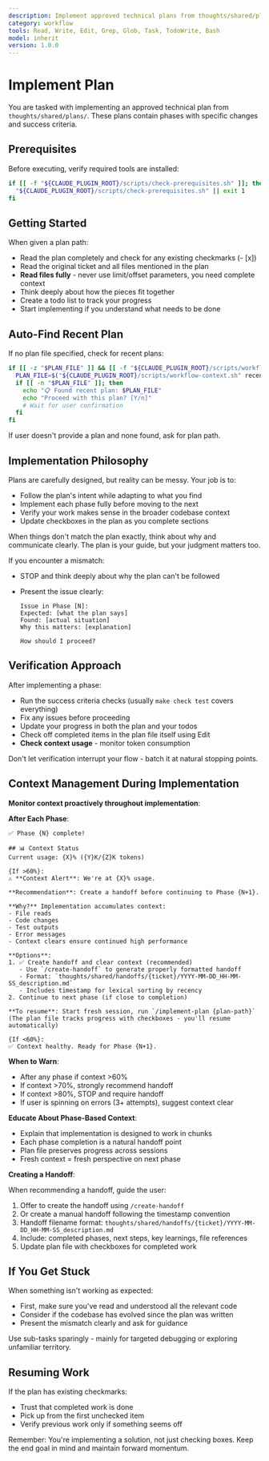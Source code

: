 ```yaml
---
description: Implement approved technical plans from thoughts/shared/plans/
category: workflow
tools: Read, Write, Edit, Grep, Glob, Task, TodoWrite, Bash
model: inherit
version: 1.0.0
---
```


# Implement Plan

You are tasked with implementing an approved technical plan from `thoughts/shared/plans/`. These
plans contain phases with specific changes and success criteria.

## Prerequisites

Before executing, verify required tools are installed:

```bash
if [[ -f "${CLAUDE_PLUGIN_ROOT}/scripts/check-prerequisites.sh" ]]; then
  "${CLAUDE_PLUGIN_ROOT}/scripts/check-prerequisites.sh" || exit 1
fi
```

## Getting Started

When given a plan path:

- Read the plan completely and check for any existing checkmarks (- [x])
- Read the original ticket and all files mentioned in the plan
- **Read files fully** - never use limit/offset parameters, you need complete context
- Think deeply about how the pieces fit together
- Create a todo list to track your progress
- Start implementing if you understand what needs to be done

## Auto-Find Recent Plan

If no plan file specified, check for recent plans:

```bash
if [[ -z "$PLAN_FILE" ]] && [[ -f "${CLAUDE_PLUGIN_ROOT}/scripts/workflow-context.sh" ]]; then
  PLAN_FILE=$("${CLAUDE_PLUGIN_ROOT}/scripts/workflow-context.sh" recent plans)
  if [[ -n "$PLAN_FILE" ]]; then
    echo "📋 Found recent plan: $PLAN_FILE"
    echo "Proceed with this plan? [Y/n]"
    # Wait for user confirmation
  fi
fi
```

If user doesn't provide a plan and none found, ask for plan path.

## Implementation Philosophy

Plans are carefully designed, but reality can be messy. Your job is to:

- Follow the plan's intent while adapting to what you find
- Implement each phase fully before moving to the next
- Verify your work makes sense in the broader codebase context
- Update checkboxes in the plan as you complete sections

When things don't match the plan exactly, think about why and communicate clearly. The plan is your
guide, but your judgment matters too.

If you encounter a mismatch:

- STOP and think deeply about why the plan can't be followed
- Present the issue clearly:

  ```
  Issue in Phase [N]:
  Expected: [what the plan says]
  Found: [actual situation]
  Why this matters: [explanation]

  How should I proceed?
  ```

## Verification Approach

After implementing a phase:

- Run the success criteria checks (usually `make check test` covers everything)
- Fix any issues before proceeding
- Update your progress in both the plan and your todos
- Check off completed items in the plan file itself using Edit
- **Check context usage** - monitor token consumption

Don't let verification interrupt your flow - batch it at natural stopping points.

## Context Management During Implementation

**Monitor context proactively throughout implementation**:

**After Each Phase**:

```
✅ Phase {N} complete!

## 📊 Context Status
Current usage: {X}% ({Y}K/{Z}K tokens)

{If >60%}:
⚠️ **Context Alert**: We're at {X}% usage.

**Recommendation**: Create a handoff before continuing to Phase {N+1}.

**Why?** Implementation accumulates context:
- File reads
- Code changes
- Test outputs
- Error messages
- Context clears ensure continued high performance

**Options**:
1. ✅ Create handoff and clear context (recommended)
   - Use `/create-handoff` to generate properly formatted handoff
   - Format: `thoughts/shared/handoffs/{ticket}/YYYY-MM-DD_HH-MM-SS_description.md`
   - Includes timestamp for lexical sorting by recency
2. Continue to next phase (if close to completion)

**To resume**: Start fresh session, run `/implement-plan {plan-path}`
(The plan file tracks progress with checkboxes - you'll resume automatically)

{If <60%}:
✅ Context healthy. Ready for Phase {N+1}.
```

**When to Warn**:

- After any phase if context >60%
- If context >70%, strongly recommend handoff
- If context >80%, STOP and require handoff
- If user is spinning on errors (3+ attempts), suggest context clear

**Educate About Phase-Based Context**:

- Explain that implementation is designed to work in chunks
- Each phase completion is a natural handoff point
- Plan file preserves progress across sessions
- Fresh context = fresh perspective on next phase

**Creating a Handoff**:

When recommending a handoff, guide the user:
1. Offer to create the handoff using `/create-handoff`
2. Or create a manual handoff following the timestamp convention
3. Handoff filename format: `thoughts/shared/handoffs/{ticket}/YYYY-MM-DD_HH-MM-SS_description.md`
4. Include: completed phases, next steps, key learnings, file references
5. Update plan file with checkboxes for completed work

## If You Get Stuck

When something isn't working as expected:

- First, make sure you've read and understood all the relevant code
- Consider if the codebase has evolved since the plan was written
- Present the mismatch clearly and ask for guidance

Use sub-tasks sparingly - mainly for targeted debugging or exploring unfamiliar territory.

## Resuming Work

If the plan has existing checkmarks:

- Trust that completed work is done
- Pick up from the first unchecked item
- Verify previous work only if something seems off

Remember: You're implementing a solution, not just checking boxes. Keep the end goal in mind and
maintain forward momentum.
